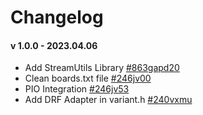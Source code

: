 # Changelog

#### v 1.0.0 - 2023.04.06
* Add StreamUtils Library [#863gapd20](https://app.clickup.com/t/863gapd20)
* Clean boards.txt file [#246jv00](https://app.clickup.com/t/246jv00)
* PIO Integration [#246jv53](https://app.clickup.com/t/246jv53)
* Add DRF Adapter in variant.h [#240vxmu](https://app.clickup.com/t/240vxmu)
